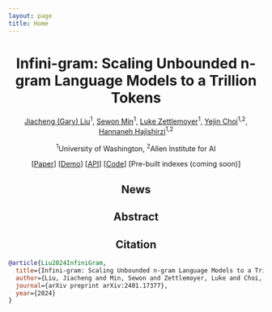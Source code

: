 ```yaml
---
layout: page
title: Home
---
```


<h1 align="center">Infini-gram: Scaling Unbounded n-gram Language Models to a Trillion Tokens</h1>

<p align="center"><a href="https://liujch1998.github.io">Jiacheng (Gary) Liu</a><sup>1</sup>, <a href="https://shmsw25.github.io">Sewon Min</a><sup>1</sup>, <a href="https://www.cs.washington.edu/people/faculty/lsz/">Luke Zettlemoyer</a><sup>1</sup>, <a href="https://homes.cs.washington.edu/~yejin/">Yejin Choi</a><sup>1,2</sup>, <a href="https://homes.cs.washington.edu/~hannaneh/">Hannaneh Hajishirzi</a><sup>1,2</sup></p>

<p align="center"><sup>1</sup>University of Washington, <sup>2</sup>Allen Institute for AI</p>

<p align="center">[<a href="https://arxiv.org/pdf/2401.17377.pdf">Paper</a>] [<a href="https://hf.co/spaces/liujch1998/infini-gram">Demo</a>] [<a href="/api_doc.md">API</a>] [<a href="https://github.com/liujch1998/infini-gram">Code</a>] [Pre-built indexes (coming soon)]</p>

<h2 align="center">News</h2>



<h2 align="center">Abstract</h2>



<h2 align="center">Citation</h2>

```bibtex
@article{Liu2024InfiniGram,
  title={Infini-gram: Scaling Unbounded n-gram Language Models to a Trillion Tokens},
  author={Liu, Jiacheng and Min, Sewon and Zettlemoyer, Luke and Choi, Yejin and Hajishirzi, Hannaneh},
  journal={arXiv preprint arXiv:2401.17377},
  year={2024}
}
```

